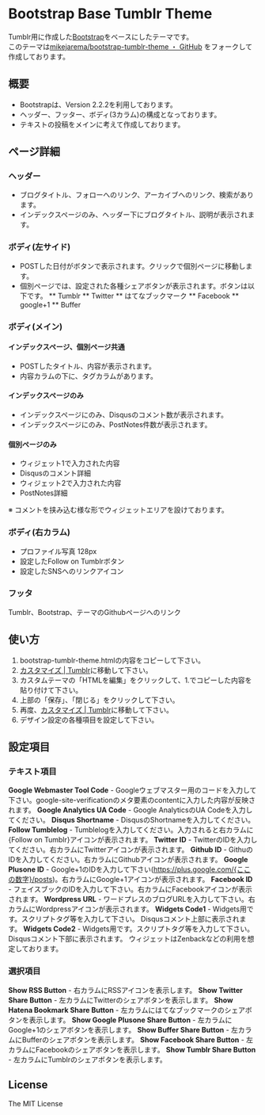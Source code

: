 # Bootstrap Base Tumblr Theme
Tumblr用に作成した[Bootstrap](http://twitter.github.com/bootstrap/)をベースにしたテーマです。  
このテーマは[mikejarema/bootstrap-tumblr-theme ・ GitHub](https://github.com/mikejarema/bootstrap-tumblr-theme) をフォークして作成しております。

## 概要
* Bootstrapは、Version 2.2.2を利用しております。
* ヘッダー、フッター、ボディ(3カラム)の構成となっております。
* テキストの投稿をメインに考えて作成しております。

## ページ詳細

### ヘッダー
* ブログタイトル、フォローへのリンク、アーカイブへのリンク、検索があります。
* インデックスページのみ、ヘッダー下にブログタイトル、説明が表示されます。

### ボディ(左サイド)
* POSTした日付がボタンで表示されます。クリックで個別ページに移動します。
* 個別ページでは、設定された各種シェアボタンが表示されます。ボタンは以下です。
** Tumblr
** Twitter
** はてなブックマーク
** Facebook
** google+1
** Buffer

### ボディ(メイン)
#### インデックスページ、個別ページ共通
* POSTしたタイトル、内容が表示されます。
* 内容カラムの下に、タグカラムがあります。

#### インデックスページのみ
* インデックスページにのみ、Disqusのコメント数が表示されます。
* インデックスページにのみ、PostNotes件数が表示されます。

#### 個別ページのみ
* ウィジェット1で入力された内容
* Disqusのコメント詳細
* ウィジェット2で入力された内容
* PostNotes詳細

※ コメントを挟み込む様な形でウィジェットエリアを設けております。

### ボディ(右カラム)
* プロファイル写真 128px
* 設定したFollow on Tumblrボタン
* 設定したSNSへのリンクアイコン

### フッタ
Tumblr、Bootstrap、テーマのGithubページへのリンク


## 使い方

1. bootstrap-tumblr-theme.htmlの内容をコピーして下さい。
2. [カスタマイズ | Tumblr](http://www.tumblr.com/customize)に移動して下さい。
3. カスタムテーマの「HTMLを編集」をクリックして、1.でコピーした内容を貼り付けて下さい。
4. 上部の「保存」、「閉じる」をクリックして下さい。
5. 再度、[カスタマイズ | Tumblr](http://www.tumblr.com/customize)に移動して下さい。
6. デザイン設定の各種項目を設定して下さい。

## 設定項目

### テキスト項目
**Google Webmaster Tool Code** - Googleウェブマスター用のコードを入力して下さい。google-site-verificationのメタ要素のcontentに入力した内容が反映されます。
**Google Analytics UA Code** - Google AnalyticsのUA Codeを入力してください。
**Disqus Shortname** - DisqusのShortnameを入力してください。
**Follow Tumblelog** - Tumblelogを入力してください。入力されると右カラムに{Follow on Tumblr}アイコンが表示されます。
**Twitter ID** - TwitterのIDを入力してください。右カラムにTwitterアイコンが表示されます。
**Github ID** - GithuのIDを入力してください。右カラムにGithubアイコンが表示されます。
**Google Plusone ID** - Google+1のIDを入力して下さい(https://plus.google.com/{ここの数字}/posts)。右カラムにGoogle+1アイコンが表示されます。
**Facebook ID** - フェイスブックのIDを入力して下さい。右カラムにFacebookアイコンが表示されます。
**Wordpress URL** - ワードプレスのブログURLを入力して下さい。右カラムにWordpressアイコンが表示されます。
**Widgets Code1** - Widgets用です。スクリプトタグ等を入力して下さい。 Disqusコメント上部に表示されます。
**Widgets Code2** - Widgets用です。スクリプトタグ等を入力して下さい。 Disqusコメント下部に表示されます。
ウィジェットはZenbackなどの利用を想定しております。

### 選択項目
**Show RSS Button** - 右カラムにRSSアイコンを表示します。
**Show Twitter Share Button** - 左カラムにTwitterのシェアボタンを表示します。
**Show Hatena Bookmark Share Button** - 左カラムにはてなブックマークのシェアボタンを表示します。
**Show Google Plusone Share Button** - 左カラムにGoogle+1のシェアボタンを表示します。
**Show Buffer Share Button** - 左カラムにBufferのシェアボタンを表示します。
**Show Facebook Share Button** - 左カラムにFacebookのシェアボタンを表示します。
**Show Tumblr Share Button** - 左カラムにTumblrのシェアボタンを表示します。

## License
The MIT License
